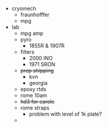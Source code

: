 - cryomech
	- fraunhofffer
	- mpg
- lab
	- mpg amp
	- pyro
		- 1855R & 1907R
	- filters
		- 2000 INO
		- 1971 SRON
	- ~~prep shipping~~
		- kvn
		- georgia
	- epoxy rtds
	- rome 10am
	- ~~hd3 for carole~~
	- rome straps
		- problem with level of 1k plate?
	-